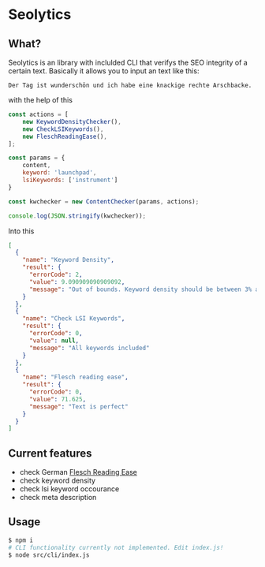 # Seolytics

## What?
Seolytics is an library with inclulded CLI that verifys the SEO integrity of a certain text.
Basically it allows you to input an text like this:
```
Der Tag ist wunderschön und ich habe eine knackige rechte Arschbacke.
```

with the help of this
```javascript
const actions = [
    new KeywordDensityChecker(),
    new CheckLSIKeywords(),
    new FleschReadingEase(),
];

const params = {
    content,
    keyword: 'launchpad',
    lsiKeywords: ['instrument']
}

const kwchecker = new ContentChecker(params, actions);

console.log(JSON.stringify(kwchecker));
```

Into this
```json
[
  {
    "name": "Keyword Density",
    "result": {
      "errorCode": 2,
      "value": 9.090909090909092,
      "message": "Out of bounds. Keyword density should be between 3% and 1.5%"
    }
  },
  {
    "name": "Check LSI Keywords",
    "result": {
      "errorCode": 0,
      "value": null,
      "message": "All keywords included"
    }
  },
  {
    "name": "Flesch reading ease",
    "result": {
      "errorCode": 0,
      "value": 71.625,
      "message": "Text is perfect"
    }
  }
]
```

## Current features
- check German [Flesch Reading Ease][fre]
- check keyword density
- check lsi keyword occourance
- check meta description

## Usage
```sh
$ npm i
# CLI functionality currently not implemented. Edit index.js!
$ node src/cli/index.js
```

[fre]: https://de.ryte.com/wiki/Flesch-Reading-Ease

